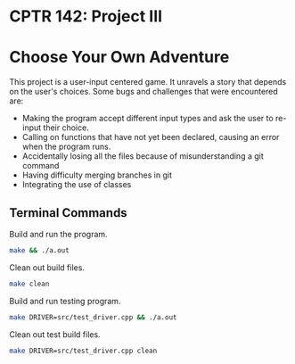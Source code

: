 # CPTR 142: Project III

# Choose Your Own Adventure

This project is a user-input centered game. It unravels a story that depends on the user's choices.
Some bugs and challenges that were encountered are:
* Making the program accept different input types and ask the user to re-input their choice.
* Calling on functions that have not yet been declared, causing an error when the program runs.
* Accidentally losing all the files because of misunderstanding a git command
* Having difficulty merging branches in git
* Integrating the use of classes

<!-- Add information about your project.
Such as detailed description, known bugs and user operation instructions.
This is the file a user will first look at when attempting to run your program. -->

## Terminal Commands

Build and run the program.

```sh
make && ./a.out
```

Clean out build files.

```sh
make clean
```

Build and run testing program.

```sh
make DRIVER=src/test_driver.cpp && ./a.out
```

Clean out test build files.

```sh
make DRIVER=src/test_driver.cpp clean
```

